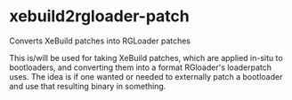 # xebuild2rgloader-patch
Converts XeBuild patches into RGLoader patches

This is/will be used for taking XeBuild patches, which are applied in-situ to bootloaders, and converting them into a format RGloader's loaderpatch uses. The idea is if one wanted or needed to externally patch a bootloader and use that resulting binary in something. 
